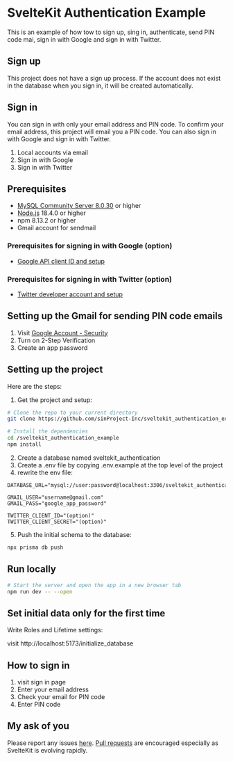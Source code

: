 # SvelteKit Authentication Example

This is an example of how tow to sign up, sing in, authenticate, send PIN code mai, sign in with Google and sign in with Twitter.

## Sign up

This project does not have a sign up process. If the account does not exist in the database when you sign in, it will be created automatically.

## Sign in

You can sign in with only your email address and PIN code. To confirm your email address, this project will email you a PIN code.
You can also sign in with Google and sign in with Twitter.

1. Local accounts via email
2.  Sign in with Google
3. Sign in with Twitter

## Prerequisites

- [MySQL Community Server 8.0.30](https://dev.mysql.com/downloads/mysql/) or higher
- [Node.js](https://nodejs.org/) 18.4.0 or higher
- npm 8.13.2 or higher
- Gmail account for sendmail

### Prerequisites for signing in with Google (option)

- [Google API client ID and setup](https://developers.google.com/identity/gsi/web/guides/get-google-api-clientid)

### Prerequisites for signing in with Twitter (option)

- [Twitter developer account and setup](https://developer.twitter.com/en/docs/apps/overview)

## Setting up the Gmail for sending PIN code emails

1. Visit [Google Account - Security](https://myaccount.google.com/security)
1. Turn on 2-Step Verification
1. Create an app password

## Setting up the project

Here are the steps:

1. Get the project and setup:

```bash
# Clone the repo to your current directory
git clone https://github.com/sinProject-Inc/sveltekit_authentication_example.git

# Install the dependencies
cd /sveltekit_authentication_example
npm install
```

2. Create a database named sveltekit_authentication
3. Create a .env file by copying .env.example at the top level of the project
4. rewrite the env file:

```env
DATABASE_URL="mysql://user:password@localhost:3306/sveltekit_authentication"

GMAIL_USER="username@gmail.com"
GMAIL_PASS="google_app_password"

TWITTER_CLIENT_ID="(option)"
TWITTER_CLIENT_SECRET="(option)"
```

5. Push the initial schema to the database:

```bash
npx prisma db push
```

## Run locally

```bash
# Start the server and open the app in a new browser tab
npm run dev -- --open
```

## Set initial data only for the first time

Write Roles and Lifetime settings:

visit http://localhost:5173/initialize_database

## How to sign in

1. visit sign in page
2. Enter your email address
3. Check your email for PIN code
4. Enter PIN code

## My ask of you

Please report any issues [here](https://github.com/sinProject-Inc/sveltekit_authentication_example/issues?q=is%3Aissue+is%3Aopen+sort%3Aupdated-desc). [Pull requests](https://github.com/sinProject-Inc/sveltekit_authentication_example/pulls?q=is%3Apr+is%3Aopen+sort%3Aupdated-desc) are encouraged especially as SvelteKit is evolving rapidly.
